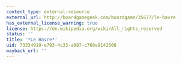 ```yaml
---
content_type: external-resource
external_url: http://boardgamegeek.com/boardgame/35677/le-havre
has_external_license_warning: true
license: https://en.wikipedia.org/wiki/All_rights_reserved
status: ''
title: '*Le Havre*'
uid: 73334919-e793-4c33-a087-c760e9142608
wayback_url: ''
---
```

